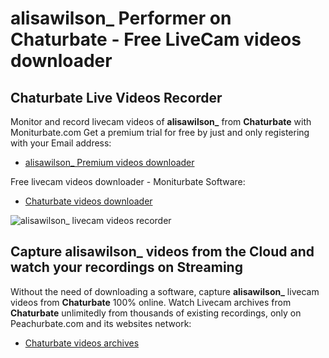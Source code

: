 # alisawilson_ Performer on Chaturbate - Free LiveCam videos downloader

## Chaturbate Live Videos Recorder

Monitor and record livecam videos of **alisawilson_** from **Chaturbate** with Moniturbate.com
Get a premium trial for free by just and only registering with your Email address:
* [alisawilson_ Premium videos downloader](https://moniturbate.com/request-demo-licence-key.html)

Free livecam videos downloader - Moniturbate Software:
* [Chaturbate videos downloader](https://moniturbate.com/moniturbate-download-software.html)

![alisawilson_ livecam videos recorder](https://peachurnet.com/templates/moniturbate-software.png)


## Capture alisawilson_ videos from the Cloud and watch your recordings on Streaming

Without the need of downloading a software, capture **alisawilson_** livecam videos from **Chaturbate** 100% online.
Watch Livecam archives from **Chaturbate** unlimitedly from thousands of existing recordings, only on Peachurbate.com and its websites network:
* [Chaturbate videos archives](https://peachurnet.com/)